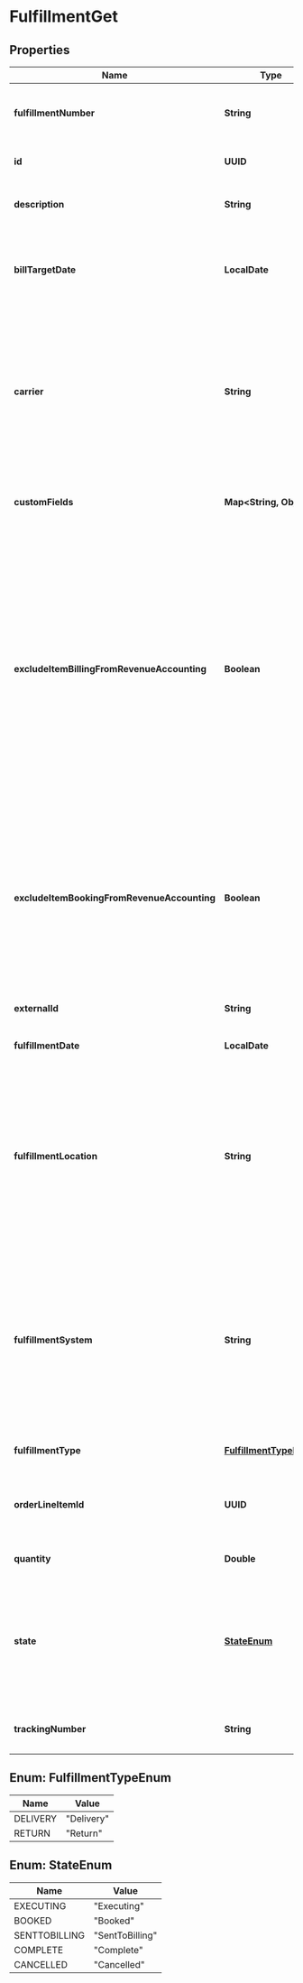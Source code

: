 

# FulfillmentGet


## Properties

| Name | Type | Description | Notes |
|------------ | ------------- | ------------- | -------------|
|**fulfillmentNumber** | **String** | The sytem generated number for the Fulfillment.  |  [optional] |
|**id** | **UUID** | The sytem generated Id.  |  [optional] |
|**description** | **String** | The description of the Fulfillment.  |  [optional] |
|**billTargetDate** | **LocalDate** | The target date for the Fulfillment to be picked up by bill run for billing.  |  [optional] |
|**carrier** | **String** | The carrier of the Fulfillment. The available values can be configured in **Billing Settings** &gt; **Fulfillment Settings** through Zuora UI.  |  [optional] |
|**customFields** | **Map&lt;String, Object&gt;** | Container for custom fields of a Fulfillment object.  |  [optional] |
|**excludeItemBillingFromRevenueAccounting** | **Boolean** | The flag to exclude Fulfillment related invoice items, invoice item adjustments, credit memo items, and debit memo items from revenue accounting.  **Note**: This field is only available if you have the [Zuora Billing - Revenue Integration](https://knowledgecenter.zuora.com/Zuora_Revenue/Zuora_Billing_-_Revenue_Integration) feature enabled.   |  [optional] |
|**excludeItemBookingFromRevenueAccounting** | **Boolean** | The flag to exclude Fulfillment from revenue accounting.  **Note**: This field is only available if you have the [Zuora Billing - Revenue Integration](https://knowledgecenter.zuora.com/Zuora_Revenue/Zuora_Billing_-_Revenue_Integration) feature enabled.   |  [optional] |
|**externalId** | **String** | The external id of the Fulfillment.  |  [optional] |
|**fulfillmentDate** | **LocalDate** | The date of the Fulfillment.  |  [optional] |
|**fulfillmentLocation** | **String** | The fulfillment location of the Fulfillment. The available values can be configured in **Billing Settings** &gt; **Fulfillment Settings** through Zuora UI.  |  [optional] |
|**fulfillmentSystem** | **String** | The fulfillment system of the Fulfillment. The available values can be configured in **Billing Settings** &gt; **Fulfillment Settings** through Zuora UI.  |  [optional] |
|**fulfillmentType** | [**FulfillmentTypeEnum**](#FulfillmentTypeEnum) | The type of the Fulfillment.   |  [optional] |
|**orderLineItemId** | **UUID** | The reference id of the related Order Line Item.  |  [optional] |
|**quantity** | **Double** | The quantity of the Fulfillment.  |  [optional] |
|**state** | [**StateEnum**](#StateEnum) | The state of the Fulfillment. See [State transitions for an order, order line item, and fulfillment](https://knowledgecenter.zuora.com/Billing/Subscriptions/Orders/Order_Line_Items/AB_Order_Line_Item_States_and_Order_States) for more information.  |  [optional] |
|**trackingNumber** | **String** | The tracking number of the Fulfillment.  |  [optional] |



## Enum: FulfillmentTypeEnum

| Name | Value |
|---- | -----|
| DELIVERY | &quot;Delivery&quot; |
| RETURN | &quot;Return&quot; |



## Enum: StateEnum

| Name | Value |
|---- | -----|
| EXECUTING | &quot;Executing&quot; |
| BOOKED | &quot;Booked&quot; |
| SENTTOBILLING | &quot;SentToBilling&quot; |
| COMPLETE | &quot;Complete&quot; |
| CANCELLED | &quot;Cancelled&quot; |



